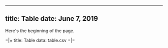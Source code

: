 -----
title:   Table 
date:  June 7, 2019
-----

Here's the beginning of the page.

=|=
title: Table 
data: table.csv
=|=


